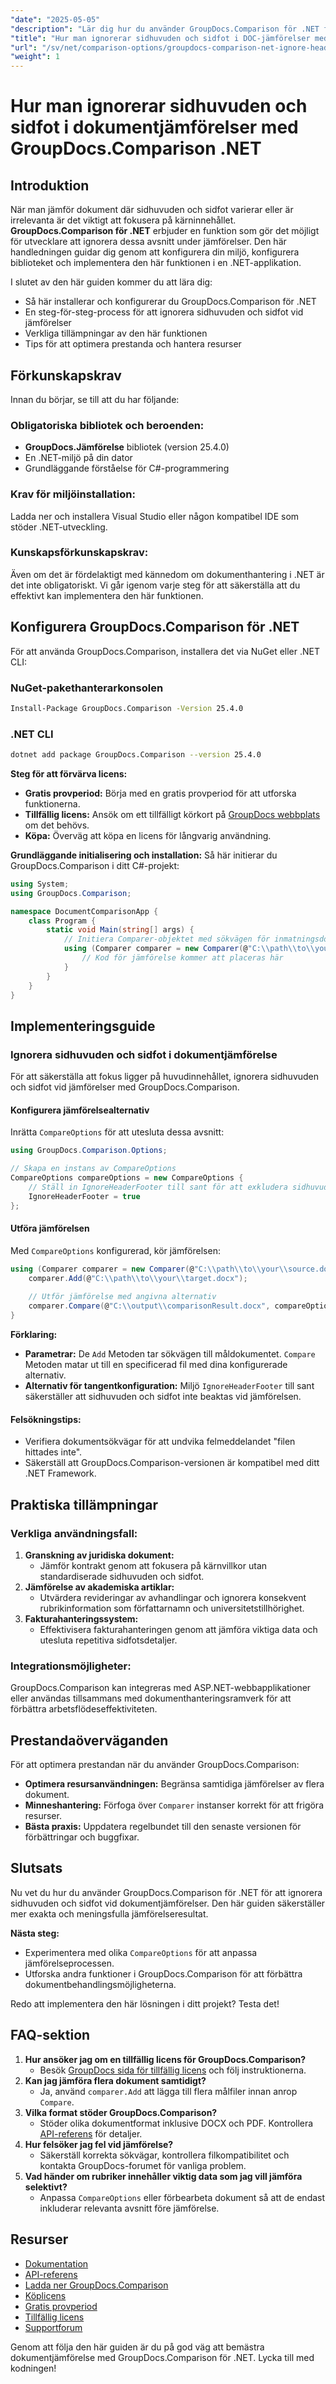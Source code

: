 ```yaml
---
"date": "2025-05-05"
"description": "Lär dig hur du använder GroupDocs.Comparison för .NET för att exkludera sidhuvuden och sidfot vid dokumentjämförelser, vilket säkerställer en mer meningsfull innehållsanalys."
"title": "Hur man ignorerar sidhuvuden och sidfot i DOC-jämförelser med GroupDocs.Comparison .NET"
"url": "/sv/net/comparison-options/groupdocs-comparison-net-ignore-headers-footers/"
"weight": 1
---
```


# Hur man ignorerar sidhuvuden och sidfot i dokumentjämförelser med GroupDocs.Comparison .NET

## Introduktion
När man jämför dokument där sidhuvuden och sidfot varierar eller är irrelevanta är det viktigt att fokusera på kärninnehållet. **GroupDocs.Comparison för .NET** erbjuder en funktion som gör det möjligt för utvecklare att ignorera dessa avsnitt under jämförelser. Den här handledningen guidar dig genom att konfigurera din miljö, konfigurera biblioteket och implementera den här funktionen i en .NET-applikation.

I slutet av den här guiden kommer du att lära dig:
- Så här installerar och konfigurerar du GroupDocs.Comparison för .NET
- En steg-för-steg-process för att ignorera sidhuvuden och sidfot vid jämförelser
- Verkliga tillämpningar av den här funktionen
- Tips för att optimera prestanda och hantera resurser

## Förkunskapskrav
Innan du börjar, se till att du har följande:

### Obligatoriska bibliotek och beroenden:
- **GroupDocs.Jämförelse** bibliotek (version 25.4.0)
- En .NET-miljö på din dator
- Grundläggande förståelse för C#-programmering

### Krav för miljöinstallation:
Ladda ner och installera Visual Studio eller någon kompatibel IDE som stöder .NET-utveckling.

### Kunskapsförkunskapskrav:
Även om det är fördelaktigt med kännedom om dokumenthantering i .NET är det inte obligatoriskt. Vi går igenom varje steg för att säkerställa att du effektivt kan implementera den här funktionen.

## Konfigurera GroupDocs.Comparison för .NET
För att använda GroupDocs.Comparison, installera det via NuGet eller .NET CLI:

### NuGet-pakethanterarkonsolen
```bash
Install-Package GroupDocs.Comparison -Version 25.4.0
```

### .NET CLI
```bash
dotnet add package GroupDocs.Comparison --version 25.4.0
```

**Steg för att förvärva licens:**
- **Gratis provperiod:** Börja med en gratis provperiod för att utforska funktionerna.
- **Tillfällig licens:** Ansök om ett tillfälligt körkort på [GroupDocs webbplats](https://purchase.groupdocs.com/temporary-license/) om det behövs.
- **Köpa:** Överväg att köpa en licens för långvarig användning.

**Grundläggande initialisering och installation:**
Så här initierar du GroupDocs.Comparison i ditt C#-projekt:
```csharp
using System;
using GroupDocs.Comparison;

namespace DocumentComparisonApp {
    class Program {
        static void Main(string[] args) {
            // Initiera Comparer-objektet med sökvägen för inmatningsdokumentet
            using (Comparer comparer = new Comparer(@"C:\\path\\to\\your\\document.docx")) {
                // Kod för jämförelse kommer att placeras här
            }
        }
    }
}
```

## Implementeringsguide

### Ignorera sidhuvuden och sidfot i dokumentjämförelse
För att säkerställa att fokus ligger på huvudinnehållet, ignorera sidhuvuden och sidfot vid jämförelser med GroupDocs.Comparison.

#### Konfigurera jämförelsealternativ
Inrätta `CompareOptions` för att utesluta dessa avsnitt:
```csharp
using GroupDocs.Comparison.Options;

// Skapa en instans av CompareOptions
CompareOptions compareOptions = new CompareOptions {
    // Ställ in IgnoreHeaderFooter till sant för att exkludera sidhuvuden och sidfot.
    IgnoreHeaderFooter = true
};
```

#### Utföra jämförelsen
Med `CompareOptions` konfigurerad, kör jämförelsen:
```csharp
using (Comparer comparer = new Comparer(@"C:\\path\\to\\your\\source.docx")) {
    comparer.Add(@"C:\\path\\to\\your\\target.docx");
    
    // Utför jämförelse med angivna alternativ
    comparer.Compare(@"C:\\output\\comparisonResult.docx", compareOptions);
}
```
**Förklaring:**
- **Parametrar:** De `Add` Metoden tar sökvägen till måldokumentet. `Compare` Metoden matar ut till en specificerad fil med dina konfigurerade alternativ.
- **Alternativ för tangentkonfiguration:** Miljö `IgnoreHeaderFooter` till sant säkerställer att sidhuvuden och sidfot inte beaktas vid jämförelsen.

#### Felsökningstips:
- Verifiera dokumentsökvägar för att undvika felmeddelandet "filen hittades inte".
- Säkerställ att GroupDocs.Comparison-versionen är kompatibel med ditt .NET Framework.

## Praktiska tillämpningar
### Verkliga användningsfall:
1. **Granskning av juridiska dokument:**
   - Jämför kontrakt genom att fokusera på kärnvillkor utan standardiserade sidhuvuden och sidfot.
2. **Jämförelse av akademiska artiklar:**
   - Utvärdera revideringar av avhandlingar och ignorera konsekvent rubrikinformation som författarnamn och universitetstillhörighet.
3. **Fakturahanteringssystem:**
   - Effektivisera fakturahanteringen genom att jämföra viktiga data och utesluta repetitiva sidfotsdetaljer.

### Integrationsmöjligheter:
GroupDocs.Comparison kan integreras med ASP.NET-webbapplikationer eller användas tillsammans med dokumenthanteringsramverk för att förbättra arbetsflödeseffektiviteten.

## Prestandaöverväganden
För att optimera prestandan när du använder GroupDocs.Comparison:
- **Optimera resursanvändningen:** Begränsa samtidiga jämförelser av flera dokument.
- **Minneshantering:** Förfoga över `Comparer` instanser korrekt för att frigöra resurser.
- **Bästa praxis:** Uppdatera regelbundet till den senaste versionen för förbättringar och buggfixar.

## Slutsats
Nu vet du hur du använder GroupDocs.Comparison för .NET för att ignorera sidhuvuden och sidfot vid dokumentjämförelser. Den här guiden säkerställer mer exakta och meningsfulla jämförelseresultat.

**Nästa steg:**
- Experimentera med olika `CompareOptions` för att anpassa jämförelseprocessen.
- Utforska andra funktioner i GroupDocs.Comparison för att förbättra dokumentbehandlingsmöjligheterna.

Redo att implementera den här lösningen i ditt projekt? Testa det!

## FAQ-sektion
1. **Hur ansöker jag om en tillfällig licens för GroupDocs.Comparison?**
   - Besök [GroupDocs sida för tillfällig licens](https://purchase.groupdocs.com/temporary-license/) och följ instruktionerna.
2. **Kan jag jämföra flera dokument samtidigt?**
   - Ja, använd `comparer.Add` att lägga till flera målfiler innan anrop `Compare`.
3. **Vilka format stöder GroupDocs.Comparison?**
   - Stöder olika dokumentformat inklusive DOCX och PDF. Kontrollera [API-referens](https://reference.groupdocs.com/comparison/net/) för detaljer.
4. **Hur felsöker jag fel vid jämförelse?**
   - Säkerställ korrekta sökvägar, kontrollera filkompatibilitet och kontakta GroupDocs-forumet för vanliga problem.
5. **Vad händer om rubriker innehåller viktig data som jag vill jämföra selektivt?**
   - Anpassa `CompareOptions` eller förbearbeta dokument så att de endast inkluderar relevanta avsnitt före jämförelse.

## Resurser
- [Dokumentation](https://docs.groupdocs.com/comparison/net/)
- [API-referens](https://reference.groupdocs.com/comparison/net/)
- [Ladda ner GroupDocs.Comparison](https://releases.groupdocs.com/comparison/net/)
- [Köplicens](https://purchase.groupdocs.com/buy)
- [Gratis provperiod](https://releases.groupdocs.com/comparison/net/)
- [Tillfällig licens](https://purchase.groupdocs.com/temporary-license/)
- [Supportforum](https://forum.groupdocs.com/c/comparison/)

Genom att följa den här guiden är du på god väg att bemästra dokumentjämförelse med GroupDocs.Comparison för .NET. Lycka till med kodningen!